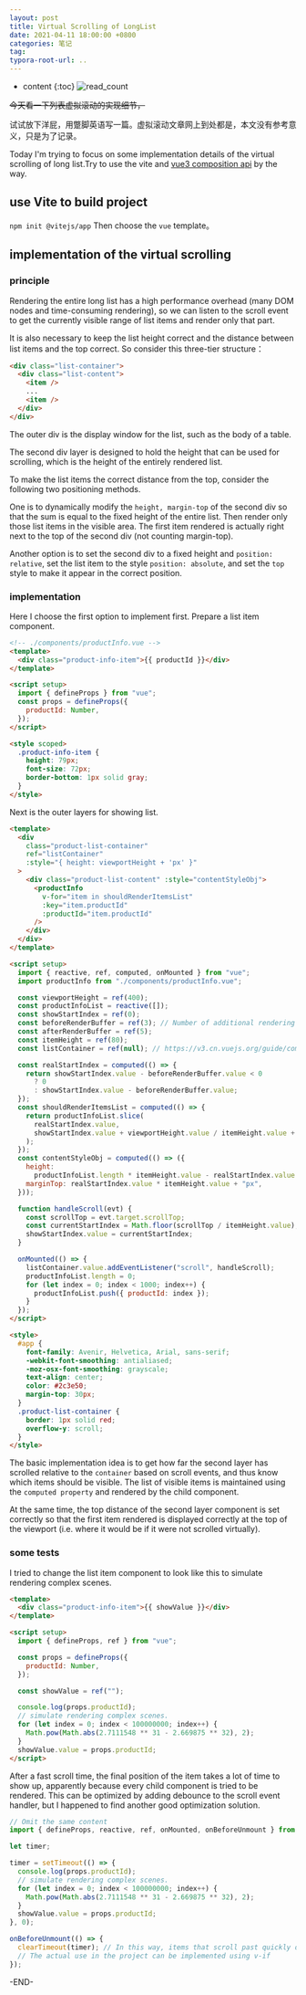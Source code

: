 ```yaml
---
layout: post
title: Virtual Scrolling of LongList
date: 2021-04-11 18:00:00 +0800
categories: 笔记
tag:
typora-root-url: ..
---
```


* content
{:toc}
![read_count](https://visitor-badge.glitch.me/badge?page_id=iola1999.blog.virtual-scrolling-of-long-list)

~~今天看一下列表虚拟滚动的实现细节，~~

试试放下洋屁，用蹩脚英语写一篇。虚拟滚动文章网上到处都是，本文没有参考意义，只是为了记录。

Today I'm trying to focus on some implementation details of the virtual scrolling of long list.Try to use the vite and [vue3 composition api](https://v3.cn.vuejs.org/guide/composition-api-introduction.html#%E4%BB%80%E4%B9%88%E6%98%AF%E7%BB%84%E5%90%88%E5%BC%8F-api) by the way.

## use Vite to build project

`npm init @vitejs/app` Then choose the `vue` template。

## implementation of the virtual scrolling

### principle

Rendering the entire long list has a high performance overhead (many DOM nodes and time-consuming rendering), so we can listen to the scroll event to get the currently visible range of list items and render only that part.

It is also necessary to keep the list height correct and the distance between list items and the top correct. So consider this three-tier structure：

```html
<div class="list-container">
  <div class="list-content">
    <item />
    ...
    <item />
  </div>
</div>
```

The outer div is the display window for the list, such as the body of a table.

The second div layer is designed to hold the height that can be used for scrolling, which is the height of the entirely rendered list.

To make the list items the correct distance from the top, consider the following two positioning methods.

One is to dynamically modify the `height, margin-top` of the second div so that the sum is equal to the fixed height of the entire list. Then render only those list items in the visible area. The first item rendered is actually right next to the top of the second div (not counting margin-top).

Another option is to set the second div to a fixed height and `position: relative`, set the list item to the style `position: absolute`, and set the `top` style to make it appear in the correct position.

### implementation

Here I choose the first option to implement first. Prepare a list item component.

```html
<!-- ./components/productInfo.vue -->
<template>
  <div class="product-info-item">{{ productId }}</div>
</template>

<script setup>
  import { defineProps } from "vue";
  const props = defineProps({
    productId: Number,
  });
</script>

<style scoped>
  .product-info-item {
    height: 79px;
    font-size: 72px;
    border-bottom: 1px solid gray;
  }
</style>
```

Next is the outer layers for showing list.

```html
<template>
  <div
    class="product-list-container"
    ref="listContainer"
    :style="{ height: viewportHeight + 'px' }"
  >
    <div class="product-list-content" :style="contentStyleObj">
      <productInfo
        v-for="item in shouldRenderItemsList"
        :key="item.productId"
        :productId="item.productId"
      />
    </div>
  </div>
</template>

<script setup>
  import { reactive, ref, computed, onMounted } from "vue";
  import productInfo from "./components/productInfo.vue";

  const viewportHeight = ref(400);
  const productInfoList = reactive([]);
  const showStartIndex = ref(0);
  const beforeRenderBuffer = ref(3); // Number of additional rendering items above
  const afterRenderBuffer = ref(5);
  const itemHeight = ref(80);
  const listContainer = ref(null); // https://v3.cn.vuejs.org/guide/composition-api-template-refs.html After mounted, it points to the Dom.

  const realStartIndex = computed(() => {
    return showStartIndex.value - beforeRenderBuffer.value < 0
      ? 0
      : showStartIndex.value - beforeRenderBuffer.value;
  });
  const shouldRenderItemsList = computed(() => {
    return productInfoList.slice(
      realStartIndex.value,
      showStartIndex.value + viewportHeight.value / itemHeight.value + afterRenderBuffer.value
    );
  });
  const contentStyleObj = computed(() => ({
    height:
      productInfoList.length * itemHeight.value - realStartIndex.value * itemHeight.value + "px",
    marginTop: realStartIndex.value * itemHeight.value + "px",
  }));

  function handleScroll(evt) {
    const scrollTop = evt.target.scrollTop;
    const currentStartIndex = Math.floor(scrollTop / itemHeight.value);
    showStartIndex.value = currentStartIndex;
  }

  onMounted(() => {
    listContainer.value.addEventListener("scroll", handleScroll);
    productInfoList.length = 0;
    for (let index = 0; index < 1000; index++) {
      productInfoList.push({ productId: index });
    }
  });
</script>

<style>
  #app {
    font-family: Avenir, Helvetica, Arial, sans-serif;
    -webkit-font-smoothing: antialiased;
    -moz-osx-font-smoothing: grayscale;
    text-align: center;
    color: #2c3e50;
    margin-top: 30px;
  }
  .product-list-container {
    border: 1px solid red;
    overflow-y: scroll;
  }
</style>
```

The basic implementation idea is to get how far the second layer has scrolled relative to the `container` based on scroll events, and thus know which items should be visible. The list of visible items is maintained using the `computed property` and rendered by the child component.

At the same time, the top distance of the second layer component is set correctly so that the first item rendered is displayed correctly at the top of the viewport (i.e. where it would be if it were not scrolled virtually).

### some tests

I tried to change the list item component to look like this to simulate rendering complex scenes.

```html
<template>
  <div class="product-info-item">{{ showValue }}</div>
</template>

<script setup>
  import { defineProps, ref } from "vue";

  const props = defineProps({
    productId: Number,
  });

  const showValue = ref("");

  console.log(props.productId);
  // simulate rendering complex scenes.
  for (let index = 0; index < 100000000; index++) {
    Math.pow(Math.abs(2.7111548 ** 31 - 2.669875 ** 32), 2);
  }
  showValue.value = props.productId;
</script>
```

After a fast scroll time, the final position of the item takes a lot of time to show up, apparently because every child component is tried to be rendered. This can be optimized by adding debounce to the scroll event handler, but I happened to find another good optimization solution.

```javascript
// Omit the same content
import { defineProps, reactive, ref, onMounted, onBeforeUnmount } from "vue";

let timer;

timer = setTimeout(() => {
  console.log(props.productId);
  // simulate rendering complex scenes.
  for (let index = 0; index < 100000000; index++) {
    Math.pow(Math.abs(2.7111548 ** 31 - 2.669875 ** 32), 2);
  }
  showValue.value = props.productId;
}, 0);

onBeforeUnmount(() => {
  clearTimeout(timer); // In this way, items that scroll past quickly do not really take time to render.
  // The actual use in the project can be implemented using v-if
});
```

-END-
